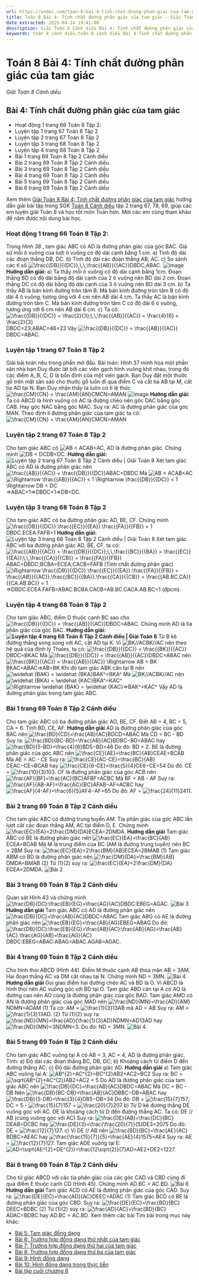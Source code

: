 ```yaml
---
url: https://vndoc.com/toan-8-bai-4-tinh-chat-duong-phan-giac-cua-tam-giac-314228
title: Toán 8 Bài 4: Tính chất đường phân giác của tam giác - Giải Toán 8 Cánh diều - VnDoc.com
date_extracted: 2025-04-14 19:41:08
description: Giải Toán 8 Cánh diều Bài 4: Tính chất đường phân giác của tam giác được VnDoc biên soạn lời giải nhằm giúp các em nắm được nội dung được học trong bài, luyện giải Toán 8 hiệu quả.
keywords: toán 8 cánh diều,toán 8 cánh diều Bài 4 Tính chất đường phân giác của tam giác,toán lớp 8 cánh diều,giải toán 8 cánh diều,giải sgk toán 8 cánh diều,sgk toán 8 Kết nối tri thức,toán 8 Tính chất đường phân giác của tam giác,giải toán 8 Bài 4 Tính chất đường phân giác của tam giác,giải toán 8 cd,toán 8 cd,giải toán 8 cd Bài 4 Tính chất đường phân giác của tam giác,giải toán 8 cánh diều Bài 4 Tính chất đường phân giác của tam giác
---
```


# Toán 8 Bài 4: Tính chất đường phân giác của tam giác
 _Giải Toán 8 Cánh diều_
## Bài 4: Tính chất đường phân giác của tam giác
  * Hoạt động 1 trang 66 Toán 8 Tập 2:
  * Luyện tập 1 trang 67 Toán 8 Tập 2
  * Luyện tập 2 trang 67 Toán 8 Tập 2
  * Luyện tập 3 trang 68 Toán 8 Tập 2
  * Luyện tập 4 trang 68 Toán 8 Tập 2
  * Bài 1 trang 69 Toán 8 Tập 2 Cánh diều
  * Bài 2 trang 69 Toán 8 Tập 2 Cánh diều
  * Bài 3 trang 69 Toán 8 Tập 2 Cánh diều
  * Bài 4 trang 69 Toán 8 Tập 2 Cánh diều
  * Bài 5 trang 69 Toán 8 Tập 2 Cánh diều
  * Bài 6 trang 69 Toán 8 Tập 2 Cánh diều

Xem thêm
[Giải Toán 8 Bài 4: Tính chất đường phân giác của tam giác](<https://vndoc.com/toan-8-bai-4-tinh-chat-duong-phan-giac-cua-tam-giac-314228>) hướng dẫn giải bài tập trong SGK [Toán 8 Cánh diều](<https://vndoc.com/giai-toan-lop8>) tập 2 trang 67, 78, 69, giúp các em luyện giải Toán 8 và học tốt môn Toán hơn. Mời các em cùng tham khảo để nắm được nội dung bài học.
### Hoạt động 1 trang 66 Toán 8 Tập 2:
Trong _Hình 38_ , tam giác ABC có AD là đường phân giác của góc BAC. Giả sử mỗi ô vuông của lưới ô vuông có độ dài cạnh bằng 1 cm.
a\) Tính độ dài các đoạn thẳng DB, DC.
b\) Tính độ dài các đoạn thẳng AB, AC.
c\) So sánh các tỉ số ![\\frac{{DB}}{{DC}},\\,\\,\\frac{{AB}}{{AC}}](https://i.vdoc.vn/data/image/blank.png)DBDC,ABAC.
![image](https://i.vdoc.vn/data/image/2025/02/27/1-86.png)
**Hướng dẫn giải:**
a\) Ta thấy mỗi ô vuông có độ dài cạnh bằng 1cm.
Đoạn thẳng BD có độ dài bằng độ dài cạnh của 2 ô vuông nên BD dài 2 cm.
Đoạn thẳng DC có độ dài bằng độ dài cạnh của 3 ô vuông nên BD dài 3 cm.
b\) Ta thấy AB là bán kính đường tròn tâm B. Mà bán kính đường tròn tâm B có độ dài 4 ô vuông, tương ứng với 4 cm nên AB dài 4 cm.
Ta thấy AC là bán kính đường tròn tâm C. Mà bán kính đường tròn tâm C có độ dài 6 ô vuông, tương ứng với 6 cm nên AB dài 6 cm.
c\) Ta có: ![\\frac{{DB}}{{DC}} = \\frac{2}{3};\\,\\,\\frac{{AB}}{{AC}} = \\frac{4}{6} = \\frac{2}{3}](https://i.vdoc.vn/data/image/blank.png)DBDC=23;ABAC=46=23
Vậy ![\\frac{{DB}}{{DC}} = \\frac{{AB}}{{AC}}](https://i.vdoc.vn/data/image/blank.png)DBDC=ABAC.
### Luyện tập 1 trang 67 Toán 8 Tập 2
Giải bài toán nêu trong phần mở đầu.
Bài toán: Hình 37 minh họa một phần sân nhà bạn Duy được lát bởi các viên gạch hình vuông khít nhau, trong đó các điểm A, B, C, D là bốn đỉnh của một viên gạch. Bạn Duy đặt một thước gỗ trên mặt sân sao cho thước gỗ luôn đi qua điểm C và cắt tia AB tại M, cắt tia AD tại N. Bạn Duy nhận thấy ta luôn có tỉ lệ thức ![\\frac{CM}{CN} = \\frac{AM}{AN}](https://i.vdoc.vn/data/image/blank.png)CMCN=AMAN
![image](https://i.vdoc.vn/data/image/2025/02/27/1-8.png)
**Hướng dẫn giải:**
Ta có ABCD là hình vuông có AC là đường chéo nên góc DAC bằng góc CAB.
Hay góc NAC bằng góc MAC.
Suy ra: AC là đường phân giác của góc MAN.
Theo định lí đường phân giác của tam giác ta có:
![\\frac{CM}{CN} = \\frac{AM}{AN}](https://i.vdoc.vn/data/image/blank.png)CMCN=AMAN
### Luyện tập 2 trang 67 Toán 8 Tập 2
Cho tam giác ABC có ![AB < AC](https://i.vdoc.vn/data/image/blank.png)AB<AC, AD là đường phân giác. Chứng minh ![DB < DC](https://i.vdoc.vn/data/image/blank.png)DB<DC.
**Hướng dẫn giải:**
![Luyện tập 2 trang 67 Toán 8 Tập 2 Cánh diều | Giải Toán 8](https://i.vdoc.vn/data/image/2025/02/27/luyen-tap-2-trang-67-toan-8-tap-2.png)
Xét tam giác ABC có AD là đường phân giác nên ![\\frac{{AB}}{{AC}} = \\frac{{DB}}{{DC}}](https://i.vdoc.vn/data/image/blank.png)ABAC=DBDC
Mà ![AB < AC](https://i.vdoc.vn/data/image/blank.png)AB<AC![\\Rightarrow \\frac{{AB}}{{AC}} < 1 \\Rightarrow \\frac{{DB}}{{DC}} < 1 \\Rightarrow DB < DC](https://i.vdoc.vn/data/image/blank.png)⇒ABAC<1⇒DBDC<1⇒DB<DC.
### Luyện tập 3 trang 68 Toán 8 Tập 2
Cho tam giác ABC có ba đường phân giác AD, BE, CF. Chứng minh ![\\frac{{DB}}{{DC}}.\\frac{{EC}}{{EA}}.\\frac{{FA}}{{FB}} = 1](https://i.vdoc.vn/data/image/blank.png)DBDC.ECEA.FAFB=1
**Hướng dẫn giải:**
![Luyện tập 3 trang 68 Toán 8 Tập 2 Cánh diều | Giải Toán 8](https://i.vdoc.vn/data/image/2025/02/27/luyen-tap-3-trang-68-toan-8-tap-2.png)
Xét tam giác ABC với ba đường phân giác AD, BE, CF, ta có:
![\\frac{{AB}}{{AC}} = \\frac{{DB}}{{DC}};\\,\\,\\frac{{BC}}{{BA}} = \\frac{{EC}}{{EA}};\\,\\,\\frac{{CA}}{{CB}} = \\frac{{FA}}{{FB}}](https://i.vdoc.vn/data/image/blank.png)ABAC=DBDC;BCBA=ECEA;CACB=FAFB \(Tính chất đường phân giác\)
![\\Rightarrow \\frac{{DB}}{{DC}}.\\frac{{EC}}{{EA}}.\\frac{{FA}}{{FB}} = \\frac{{AB}}{{AC}}.\\frac{{BC}}{{BA}}.\\frac{{CA}}{{CB}} = \\frac{{AB.BC.CA}}{{CA.AB.BC}} = 1](https://i.vdoc.vn/data/image/blank.png)⇒DBDC.ECEA.FAFB=ABAC.BCBA.CACB=AB.BC.CACA.AB.BC=1 \(đpcm\).
### Luyện tập 4 trang 68 Toán 8 Tập 2
Cho tam giác ABC, điểm D thuộc cạnh BC sao cho ![\\frac{{DB}}{{DC}} = \\frac{{AB}}{{AC}}](https://i.vdoc.vn/data/image/blank.png)DBDC=ABAC. Chứng minh AD là tia phân giác của góc BAC.
**Hướng dẫn giải:**
**![Luyện tập 4 trang 68 Toán 8 Tập 2 Cánh diều | Giải Toán 8](https://i.vdoc.vn/data/image/2025/02/27/luyen-tap-4-trang-68-toan-8-tap-2.png)**
Từ B kẻ đường thẳng song song với AC, cắt AD tại K.
Vì ![BK//AC](https://i.vdoc.vn/data/image/blank.png)BK//AC nên theo hệ quả của định lý Thales, ta có: ![\\frac{{DB}}{{DC}} = \\frac{{BK}}{{AC}}](https://i.vdoc.vn/data/image/blank.png)DBDC=BKAC
Mà ![\\frac{{DB}}{{DC}} = \\frac{{AB}}{{AC}}](https://i.vdoc.vn/data/image/blank.png)DBDC=ABAC nên ![\\frac{{BK}}{{AC}} = \\frac{{AB}}{{AC}} \\Rightarrow AB = BK](https://i.vdoc.vn/data/image/blank.png)BKAC=ABAC⇒AB=BK
Khi đó tam giác ABK cân tại B nên ![\\widehat {BAK} = \\widehat {BKA}](https://i.vdoc.vn/data/image/blank.png)BAK^=BKA^
Mà ![BK//AC](https://i.vdoc.vn/data/image/blank.png)BK//AC nên ![\\widehat {BKA} = \\widehat {KAC}](https://i.vdoc.vn/data/image/blank.png)BKA^=KAC^
![\\Rightarrow \\widehat {BAK} = \\widehat {KAC}](https://i.vdoc.vn/data/image/blank.png)⇒BAK^=KAC^
Vậy AD là đường phân giác trong tam giác ABC.
### Bài 1 trang 69 Toán 8 Tập 2 Cánh diều
Cho tam giác ABC có ba đường phân giác AD, BE, CF. Biết AB = 4, BC = 5, CA = 6. Tính BD, CE, AF.
**Hướng dẫn giải**
AD là đường phân giác của góc BAC nên ![\\frac{BD}{CD}=\\frac{AB}{AC}](https://i.vdoc.vn/data/image/blank.png)BDCD=ABAC
Mà CD = BC - BD
Suy ra: ![\\frac{BD}{BC-BD}=\\frac{AB}{AC}](https://i.vdoc.vn/data/image/blank.png)BDBC−BD=ABAC hay ![\\frac{BD}{5-BD}=\\frac{4}{6}](https://i.vdoc.vn/data/image/blank.png)BD5−BD=46
Do đó: BD = 2.
BE là đường phân giác của góc ABC nên ![\\frac{CE}{AE}=\\frac{BC}{AB}](https://i.vdoc.vn/data/image/blank.png)CEAE=BCAB
Mà AE = AC - CE
Suy ra: ![\\frac{CE}{AC-CE}=\\frac{BC}{AB}](https://i.vdoc.vn/data/image/blank.png)CEAC−CE=BCAB hay ![\\frac{CE}{6-CE}=\\frac{5}{4}](https://i.vdoc.vn/data/image/blank.png)CE6−CE=54
Do đó: CE = ![\\frac{10}{3}](https://i.vdoc.vn/data/image/blank.png)103.
CF là đường phân giác của góc ACB nên ![\\frac{AF}{BF}=\\frac{AC}{BC}](https://i.vdoc.vn/data/image/blank.png)AFBF=ACBC
Mà BF = AB - AF
Suy ra: ![\\frac{AF}{AB-AF}=\\frac{AC}{BC}](https://i.vdoc.vn/data/image/blank.png)AFAB−AF=ACBC hay ![\\frac{AF}{4-AF}=\\frac{6}{5}](https://i.vdoc.vn/data/image/blank.png)AF4−AF=65
Do đó: AF = ![\\frac{24}{11}](https://i.vdoc.vn/data/image/blank.png)2411.
### Bài 2 trang 69 Toán 8 Tập 2 Cánh diều
Cho tam giác ABC có đường trung tuyến AM. Tia phân giác của góc ABC lần lượt cắt các đoạn thẳng AM, AC tại điểm D, E. Chứng minh ![\\frac{EC}{EA}=2\\frac{DM}{DA}](https://i.vdoc.vn/data/image/blank.png)ECEA=2DMDA.
**Hướng dẫn giải**
Tam giác ABC có BE là đường phân giác nên ![\\frac{EC}{EA}=\\frac{BC}{AB}](https://i.vdoc.vn/data/image/blank.png)ECEA=BCAB
Mà M là trung điểm của BC \(AM là đường trung tuyến\) nên BC = 2BM
Suy ra: ![\\frac{EC}{EA}=2\\frac{BM}{AB}](https://i.vdoc.vn/data/image/blank.png)ECEA=2BMAB \(1\)
Tam giác ABM có BD là đường phân giác nên ![\\frac{DM}{DA}=\\frac{BM}{AB}](https://i.vdoc.vn/data/image/blank.png)DMDA=BMAB \(2\)
Từ \(1\)\(2\) suy ra: ![\\frac{EC}{EA}=2\\frac{DM}{DA}](https://i.vdoc.vn/data/image/blank.png)ECEA=2DMDA.
![Bài 2](https://i.vdoc.vn/data/image/2024/01/16/Duong-phan-giac-1.jpg)
### Bài 3 trang 69 Toán 8 Tập 2 Cánh diều
Quan sát Hình 43 và chứng minh ![\\frac{DB}{DC}:\\frac{EB}{EG}=\\frac{AG}{AC}](https://i.vdoc.vn/data/image/blank.png)DBDC:EBEG=AGAC.
![Bài 3](https://i.vdoc.vn/data/image/2024/01/16/Duong-phan-giac-2.jpg)
**Hướng dẫn giải**
Tam giác ABC có AD là đường phân giác nên ![\\frac{DB}{DC}=\\frac{AB}{AC}](https://i.vdoc.vn/data/image/blank.png)DBDC=ABAC
Tam giác ABG có AE là đường phân giác nên ![\\frac{EB}{EG}=\\frac{AB}{AG}](https://i.vdoc.vn/data/image/blank.png)EBEG=ABAG
Do đó: ![\\frac{DB}{DC}:\\frac{EB}{EG}=\\frac{AB}{AC}:\\frac{AB}{AG}=\\frac{AB}{AC}.\\frac{AG}{AB}=\\frac{AG}{AC}](https://i.vdoc.vn/data/image/blank.png)DBDC:EBEG=ABAC:ABAG=ABAC.AGAB=AGAC.
### Bài 4 trang 69 Toán 8 Tập 2 Cánh diều
Cho hình thoi ABCD \(Hình 44\). Điểm M thuộc cạnh AB thỏa mãn AB = 3AM. Hai đoạn thẳng AC và DM cắt nhau tại N. Chứng minh ND = 3MN.
![Bài 4](https://i.vdoc.vn/data/image/2024/01/16/Duong-phan-giac-3.jpg)
**Hướng dẫn giải**
Gọi giao điểm hai đường chéo AC và BD là O.
Vì ABCD là hình thoi nên AC vuông góc với BD tại O.
Tam giác ABD cân tại A có AO là đường cao nên AO cũng là đường phân giác của góc BAD.
Tam giác AMD có AN là đường phân giác của góc MAD nên ![\\frac{ND}{MN}=\\frac{AD}{AM}](https://i.vdoc.vn/data/image/blank.png)NDMN=ADAM \(1\)
Ta có: AM = ![\\frac{1}{3}](https://i.vdoc.vn/data/image/blank.png)13AB mà AD = AB
Suy ra: AM = ![\\frac{1}{3}](https://i.vdoc.vn/data/image/blank.png)13AD. \(2\)
Từ \(1\)\(2\) suy ra: ![\\frac{ND}{MN}=\\frac{AD}{\\frac{1}{3}AD}](https://i.vdoc.vn/data/image/blank.png)NDMN=AD13AD hay ![\\frac{ND}{MN}=3](https://i.vdoc.vn/data/image/blank.png)NDMN=3.
Do đó: ND = 3MN.
![Bài 4](https://i.vdoc.vn/data/image/2024/01/16/Duong-phan-giac-4.jpg)
### Bài 5 trang 69 Toán 8 Tập 2 Cánh diều
Cho tam giác ABC vuông tại A có AB = 3, AC = 4, AD là đường phân giác. Tính:
a\) Độ dài các đoạn thẳng BC, DB, DC;
b\) Khoảng cách từ điểm D đến đường thẳng AC;
c\) Độ dài đường phân giác AD.
**Hướng dẫn giải**
a\) Tam giác ABC vuông tại A: ![AB^{2}+AC^{2}=BC^{2}](https://i.vdoc.vn/data/image/blank.png)AB2+AC2=BC2
Suy ra: BC = ![\\sqrt{AB^{2}+AC^{2}}](https://i.vdoc.vn/data/image/blank.png)AB2+AC2 = 5
Do AD là đường phân giác của tam giác ABC nên ![\\frac{DB}{DC}=\\frac{AB}{AC}](https://i.vdoc.vn/data/image/blank.png)DBDC=ABAC
Mà DC = BC - DB
Nên ![\\frac{DB}{BC-DB}=\\frac{AB}{AC}](https://i.vdoc.vn/data/image/blank.png)DBBC−DB=ABAC hay ![\\frac{DB}{5-DB}=\\frac{3}{4}](https://i.vdoc.vn/data/image/blank.png)DB5−DB=34
Do đó: DB = ![\\frac{15}{7}](https://i.vdoc.vn/data/image/blank.png)157; DC = 5 - ![\\frac{15}{7}](https://i.vdoc.vn/data/image/blank.png)157 = ![\\frac{20}{7}](https://i.vdoc.vn/data/image/blank.png)207
b\) Từ D kẻ đường thẳng DE vuông góc với AC. DE là khoảng cách từ D đến đường thẳng AC.
Ta có: DE // AB \(cùng vuông góc với AC\)
Suy ra: ![\\frac{DE}{AB}=\\frac{DC}{BC}](https://i.vdoc.vn/data/image/blank.png)DEAB=DCBC hay ![\\frac{DE}{3}=\\frac{\\frac{20}{7}}{5}](https://i.vdoc.vn/data/image/blank.png)DE3=2075
Do đó: DE = ![\\frac{12}{7}](https://i.vdoc.vn/data/image/blank.png)127.
c\) Vì DE // AB nên ![\\frac{BD}{BC}=\\frac{AE}{AC}](https://i.vdoc.vn/data/image/blank.png)BDBC=AEAC hay ![\\frac{\\frac{15}{7}}{5}=\\frac{AE}{4}](https://i.vdoc.vn/data/image/blank.png)1575=AE4
Suy ra: AE = ![\\frac{12}{7}](https://i.vdoc.vn/data/image/blank.png)127.
Tam giác ADE vuông tại E: ![AD=\\sqrt{AE^{2}+DE^{2}}=\\frac{12\\sqrt{2}}{7}](https://i.vdoc.vn/data/image/blank.png)AD=AE2+DE2=1227.
### Bài 6 trang 69 Toán 8 Tập 2 Cánh diều
Cho tứ giác ABCD với các tia phân giác của các góc CAD và CBD cùng đi qua điểm E thuộc cạnh CD \(Hình 45\). Chứng minh AD.BC = AC.BD.
![Bài 6](https://i.vdoc.vn/data/image/2024/01/16/Duong-phan-giac-5.jpg)
**Hướng dẫn giải**
Tam giác ACD có AE là đường phân giác của góc CAD.
Suy ra: ![\\frac{DE}{EC}=\\frac{AD}{AC}](https://i.vdoc.vn/data/image/blank.png)DEEC=ADAC \(1\)
Tam giác BCD có BE là đường phân giác của góc CBD.
Suy ra: ![\\frac{DE}{EC}=\\frac{BD}{BC}](https://i.vdoc.vn/data/image/blank.png)DEEC=BDBC \(2\)
Từ \(1\)\(2\) suy ra: ![\\frac{AD}{AC}=\\frac{BD}{BC}](https://i.vdoc.vn/data/image/blank.png)ADAC=BDBC hay AD.BC = AC.BD.
Xem thêm các bài Tìm bài trong mục này khác:
  * [Bài 5: Tam giác đồng dạng](</toan-8-bai-5-tam-giac-dong-dang-314232>)
  * [Bài 6: Trường hợp đồng dạng thứ nhất của tam giác](</toan-8-bai-6-truong-hop-dong-dang-thu-nhat-cua-tam-giac-314269>)
  * [Bài 7: Trường hợp đồng dạng thứ hai của tam giác](</toan-8-bai-7-truong-hop-dong-dang-thu-hai-cua-tam-giac-314272>)
  * [Bài 8: Trường hợp đồng dạng thứ ba của tam giác](</toan-8-bai-8-truong-hop-dong-dang-thu-ba-cua-tam-giac-314275>)
  * [Bài 9: Hình đồng dạng](</toan-8-bai-9-hinh-dong-dang-314278>)
  * [Bài 10: Hình đồng dạng trong thực tiễn](</toan-8-bai-10-hinh-dong-dang-trong-thuc-tien-314291>)
  * [Bài tập cuối chương 8](</toan-8-bai-tap-cuoi-chuong-8-tap-2-canh-dieu-314295>)


